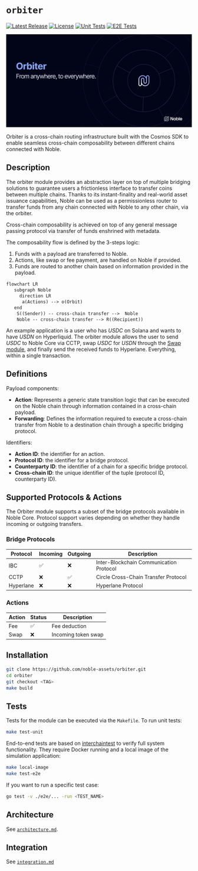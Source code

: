 # `orbiter`

[![Latest Release](https://img.shields.io/github/v/release/noble-assets/orbiter?style=flat&logo=github&logoColor=white&label=latest&color=1E2457&labelColor=BAC3FF)](https://github.com/noble-assets/orbiter/releases/latest)
[![License](https://img.shields.io/badge/License-BUSL-red?label=license&labelColor=1E2457&color=BAC3FF)](https://github.com/noble-assets/orbiter/blob/main/LICENSE)
[![Unit Tests](https://img.shields.io/github/actions/workflow/status/noble-assets/orbiter/unit-tests.yaml?style=flat&logo=githubactions&logoColor=white&label=unit&labelColor=1E2457)](https://github.com/noble-assets/orbiter/actions/workflows/unit-tests.yaml)
[![E2E Tests](https://img.shields.io/github/actions/workflow/status/noble-assets/orbiter/e2e-tests.yaml?style=flat&logo=githubactions&logoColor=white&label=e2e&labelColor=1E2457)](https://github.com/noble-assets/orbiter/actions/workflows/e2e-tests.yaml)

![Banner](./.assets/banner.png)

Orbiter is a cross-chain routing infrastructure built with the Cosmos SDK to enable seamless
cross-chain composability between different chains connected with Noble.

## Description

The orbiter module provides an abstraction layer on top of multiple bridging solutions to guarantee
users a frictionless interface to transfer coins between multiple chains. Thanks to its
instant-finality and real-world asset issuance capabilities, Noble can be used as a permissionless
router to transfer funds from any chain connected with Noble to any other chain, via the orbiter.

Cross-chain composability is achieved on top of any general message passing protocol via transfer of
funds enshrined with metadata.

The composability flow is defined by the 3-steps logic:

1. Funds with a payload are transferred to Noble.
2. Actions, like swap or fee payment, are handled on Noble if provided.
3. Funds are routed to another chain based on information provided in the payload.

```mermaid
flowchart LR
   subgraph Noble
     direction LR
      a(Actions) --> o(Orbit)
   end
    S((Sender)) -- cross-chain transfer -->  Noble
    Noble -- cross-chain transfer --> R((Recipient))
```

An example application is a user who has _USDC_ on Solana and wants to have _USDN_ on Hyperliquid.
The orbiter module allows the user to send _USDC_ to Noble Core via CCTP, swap _USDC_ for _USDN_
through the [Swap module](https://github.com/noble-assets/swap), and finally send the received funds
to Hyperlane. Everything, within a single transaction.

## Definitions

Payload components:

- **Action**: Represents a generic state transition logic that can be executed on the Noble chain
  through information contained in a cross-chain payload.
- **Forwarding**: Defines the information required to execute a cross-chain transfer from Noble to a
  destination chain through a specific bridging protocol.

Identifiers:

- **Action ID**: the identifier for an action.
- **Protocol ID**: the identifier for a bridge protocol.
- **Counterparty ID**: the identifier of a chain for a specific bridge protocol.
- **Cross-chain ID**: the unique identifier of the tuple (protocol ID, counterparty ID).

## Supported Protocols & Actions

The Orbiter module supports a subset of the bridge protocols available in Noble Core. Protocol
support varies depending on whether they handle incoming or outgoing transfers.

### Bridge Protocols

| Protocol  | Incoming | Outgoing | Description                             |
| --------- | -------- | -------- | --------------------------------------- |
| IBC       | ✅       | ❌       | Inter-Blockchain Communication Protocol |
| CCTP      | ❌       | ✅       | Circle Cross-Chain Transfer Protocol    |
| Hyperlane | ❌       | ❌       | Hyperlane Protocol                      |

### Actions

| Action | Status | Description         |
| ------ | ------ | ------------------- |
| Fee    | ✅     | Fee deduction       |
| Swap   | ❌     | Incoming token swap |

## Installation

```sh
git clone https://github.com/noble-assets/orbiter.git
cd orbiter
git checkout <TAG>
make build
```

## Tests

Tests for the module can be executed via the `Makefile`. To run unit tests:

```sh
make test-unit
```

End-to-end tests are based on
[interchaintest](https://github.com/strangelove-ventures/interchaintest) to verify full system
functionality. They require Docker running and a local image of the simulation application:

```sh
make local-image
make test-e2e
```

If you want to run a specific test case:

```sh
go test -v ./e2e/... -run <TEST_NAME>
```

## Architecture

See [`architecture.md`](./docs/architecture.md).

## Integration

See [`integration.md`](./docs/integration.md)
